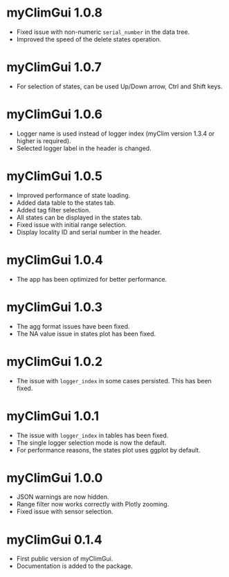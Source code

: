 # myClimGui 1.0.8
* Fixed issue with non-numeric `serial_number` in the data tree.
* Improved the speed of the delete states operation.

# myClimGui 1.0.7
* For selection of states, can be used Up/Down arrow, Ctrl and Shift keys.

# myClimGui 1.0.6
* Logger name is used instead of logger index (myClim version 1.3.4 or higher is required).
* Selected logger label in the header is changed.

# myClimGui 1.0.5
* Improved performance of state loading.
* Added data table to the states tab.
* Added tag filter selection.
* All states can be displayed in the states tab.
* Fixed issue with initial range selection.
* Display locality ID and serial number in the header.

# myClimGui 1.0.4
* The app has been optimized for better performance.

# myClimGui 1.0.3
* The agg format issues have been fixed.
* The NA value issue in states plot has been fixed.

# myClimGui 1.0.2
* The issue with `logger_index` in some cases persisted. This has been fixed.

# myClimGui 1.0.1
* The issue with `logger_index` in tables has been fixed.
* The single logger selection mode is now the default.
* For performance reasons, the states plot uses ggplot by default.

# myClimGui 1.0.0
* JSON warnings are now hidden.
* Range filter now works correctly with Plotly zooming.
* Fixed issue with sensor selection.

# myClimGui 0.1.4
* First public version of myClimGui.
* Documentation is added to the package.

